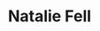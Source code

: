 ---
layout: item
raw_url: https://prdwebappstorage.blob.core.windows.net/kansaspattons/images/gallery-2009-11-02/img60293.jpg
thumb_url: https://prdwebappstorage.blob.core.windows.net/kansaspattons/images/gallery-2009-11-02/thumb_img60293.jpg
post: /kansaspattons/blog/2009/11/02/natalie-bike.html
index: 6
title: Natalie Fell
---